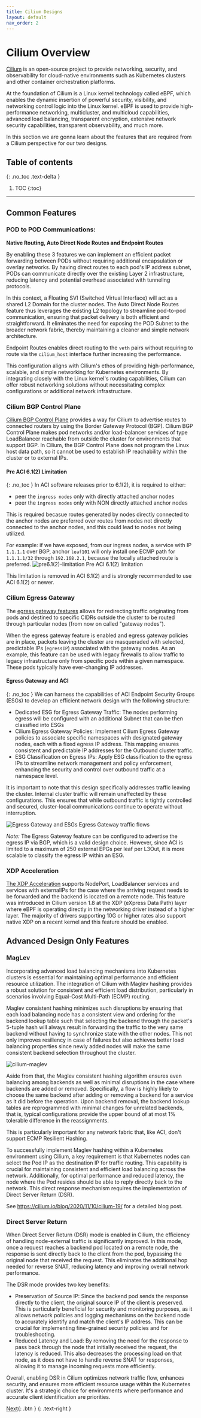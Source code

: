 ```yaml
---
title: Cilium Designs
layout: default
nav_order: 2
---
```

# Cilium Overview

[Cilium](https://docs.isovalent.com/project/cilium/index.html) is an open-source project to provide networking, security, and observability for cloud-native environments such as Kubernetes clusters and other container orchestration platforms.

At the foundation of Cilium is a Linux kernel technology called eBPF, which enables the dynamic insertion of powerful security, visibility, and networking control logic into the Linux kernel. eBPF is used to provide high-performance networking, multicluster, and multicloud capabilities, advanced load balancing, transparent encryption, extensive network security capabilities, transparent observability, and much more.

In this section we are gonna learn about the features that are required from a Cilium perspective for our two designs.
## Table of contents
{: .no_toc .text-delta }
1. TOC
{:toc}
---

## Common Features

### POD to POD Communications:
**Native Routing, Auto Direct Node Routes and Endpoint Routes**

By enabling these 3 features we can implement an efficient packet forwarding between PODs without requiring additional encapsulation or overlay networks. By having direct routes to each pod's IP address subnet, PODs can communicate directly over the existing Layer 2 infrastructure, reducing latency and potential overhead associated with tunneling protocols.

In this context, a Floating SVI (Switched Virtual Interface) will act as a shared L2 Domain for the cluster nodes. The Auto Direct Node Routes feature thus leverages the existing L2 topology to streamline pod-to-pod communication, ensuring that packet delivery is both efficient and straightforward. It eliminates the need for exposing the POD Subnet to the broader network fabric, thereby maintaining a cleaner and simple network architecture.

Endpoint Routes enables direct routing to the `veth` pairs without requiring to route via the `cilium_host` interface further increasing the performance.

This configuration aligns with Cilium's ethos of providing high-performance, scalable, and simple networking for Kubernetes environments. By integrating closely with the Linux kernel's routing capabilities, Cilium can offer robust networking solutions without necessitating complex configurations or additional network infrastructure.

### Cilium BGP Control Plane

[Cilium BGP Control Plane](https://docs.isovalent.com/configuration-guide/networking/bgpv2/index.html) provides a way for Cilium to advertise routes to connected routers by using the Border Gateway Protocol (BGP). Cilium BGP Control Plane makes pod networks and/or load-balancer services of type LoadBalancer reachable from outside the cluster for environments that support BGP. In Cilium, the BGP Control Plane does not program the Linux host data path, so it cannot be used to establish IP reachability within the cluster or to external IPs.


#### Pre ACI 6.1(2) Limitation
{: .no_toc }
In ACI software releases prior to 6.1(2), it is required to either:
* peer the `ingress nodes` only with directly attached anchor nodes
* peer the `ingress nodes` only with NON directly attached anchor nodes

This is required becasue routes generated by nodes directly connected to the anchor nodes are preferred over routes from nodes not directly connected to the anchor nodes, and this could lead to nodes not being utilized.

For example: if we have exposed, from our ingress nodes, a service with IP `1.1.1.1` over BGP, anchor `leaf101` will only install one ECMP path for `1.1.1.1/32` through `192.168.2.1`, because the locally attached route is preferred.
![pre6.1(2)-limitation](../images/pre612-limitation.png)
Pre ACI 6.1(2) limitation
 
This limitation is removed in ACI 6.1(2) and is strongly recommended to use ACI 6.1(2) or newer.

### Cilium Egress Gateway

The [egress gateway features](https://docs.isovalent.com/configuration-guide/networking/egress-gateway/introduction.html) allows for redirecting traffic originating from pods and destined to specific CIDRs outside the cluster to be routed through particular nodes (from now on called "gateway nodes").

When the egress gateway feature is enabled and egress gateway policies are in place, packets leaving the cluster are masqueraded with selected, predictable IPs (`egressIP`) associated with the gateway nodes. As an example, this feature can be used with legacy firewalls to allow traffic to legacy infrastructure only from specific pods within a given namespace. These pods typically have ever-changing IP addresses. 

#### Egress Gateway and ACI
{: .no_toc }
We can harness the capabilities of ACI Endpoint Security Groups (ESGs) to develop an efficient network design with the following structure:

* Dedicated ESG for Egress Gateway Traffic: The nodes performing egress will be configured with an additional Subnet that can be then classified into ESGs 
* Cilium Egress Gateway Policies: Implement Cilium Egress Gateway policies to associate specific namespaces with designated gateway nodes, each with a fixed egress IP address. This mapping ensures consistent and predictable IP addresses for the Outbound cluster traffic.
* ESG Classification on Egress IPs: Apply ESG classification to the egress IPs to streamline network management and policy enforcement, enhancing the security and control over outbound traffic at a namespace level. 

It is important to note that this design specifically addresses traffic leaving the cluster. Internal cluster traffic will remain unaffected by these configurations. This ensures that while outbound traffic is tightly controlled and secured, cluster-local communications continue to operate without interruption.

![Egress Gateway and ESGs](../images/egress.png)
Egress Gateway traffic flows

*Note:* The Egress Gateway feature can be configured to advertise the egress IP via BGP, which is a valid design choice. However, since ACI is limited to a maximum of 250 external EPGs per leaf per L3Out, it is more scalable to classify the egress IP within an ESG.

### XDP Acceleration

[The XDP Acceleration](https://docs.cilium.io/en/stable/network/kubernetes/kubeproxy-free/#loadbalancer-nodeport-xdp-acceleration) supports NodePort, LoadBalancer services and services with externalIPs for the case where the arriving request needs to be forwarded and the backend is located on a remote node. This feature was introduced in Cilium version 1.8 at the XDP (eXpress Data Path) layer where eBPF is operating directly in the networking driver instead of a higher layer.
The majority of drivers supporting 10G or higher rates also support native XDP on a recent kernel and this feature should be enabled.

## Advanced Design Only Features

### MagLev

Incorporating advanced load balancing mechanisms into Kubernetes clusters is essential for maintaining optimal performance and efficient resource utilization. The integration of Cilium with Maglev hashing provides a robust solution for consistent and efficient load distribution, particularly in scenarios involving Equal-Cost Multi-Path (ECMP) routing.

Maglev consistent hashing minimizes such disruptions by ensuring that each load balancing node has a consistent view and ordering for the backend lookup table such that selecting the backend through the packet's 5-tuple hash will always result in forwarding the traffic to the very same backend without having to synchronize state with the other nodes. This not only improves resiliency in case of failures but also achieves better load balancing properties since newly added nodes will make the same consistent backend selection throughout the cluster.

![cilium-maglev](../images/cilium-maglev.gif)

Aside from that, the Maglev consistent hashing algorithm ensures even balancing among backends as well as minimal disruptions in the case where backends are added or removed. Specifically, a flow is highly likely to choose the same backend after adding or removing a backend for a service as it did before the operation. Upon backend removal, the backend lookup tables are reprogrammed with minimal changes for unrelated backends, that is, typical configurations provide the upper bound of at most 1% tolerable difference in the reassignments.

This is particularly important for any network fabric that, like ACI, don't support ECMP Resilient Hashing.

To successfully implement Maglev hashing within a Kubernetes environment using Cilium, a key requirement is that Kubernetes nodes can select the Pod IP as the destination IP for traffic routing. This capability is crucial for maintaining consistent and efficient load balancing across the network. Additionally, for optimal performance and reduced latency, the node where the Pod resides should be able to reply directly back to the network. This direct response mechanism requires the implementation of Direct Server Return (DSR).

See https://cilium.io/blog/2020/11/10/cilium-19/ for a detailed blog post.

### Direct Server Return

When Direct Server Return (DSR) mode is enabled in Cilium, the efficiency of handling node-external traffic is significantly improved. In this mode, once a request reaches a backend pod located on a remote node, the response is sent directly back to the client from the pod, bypassing the original node that received the request. This eliminates the additional hop needed for reverse SNAT, reducing latency and improving overall network performance.

The DSR mode provides two key benefits:

* Preservation of Source IP: Since the backend pod sends the response directly to the client, the original source IP of the client is preserved. This is particularly beneficial for security and monitoring purposes, as it allows network policies and logging mechanisms on the backend node to accurately identify and match the client's IP address. This can be crucial for implementing fine-grained security policies and for troubleshooting.
* Reduced Latency and Load: By removing the need for the response to pass back through the node that initially received the request, the latency is reduced. This also decreases the processing load on that node, as it does not have to handle reverse SNAT for responses, allowing it to manage incoming requests more efficiently.

Overall, enabling DSR in Cilium optimizes network traffic flow, enhances security, and ensures more efficient resource usage within the Kubernetes cluster. It's a strategic choice for environments where performance and accurate client identification are priorities.

[Next](/docs/simplicity_design/){: .btn }
{: .text-right }
